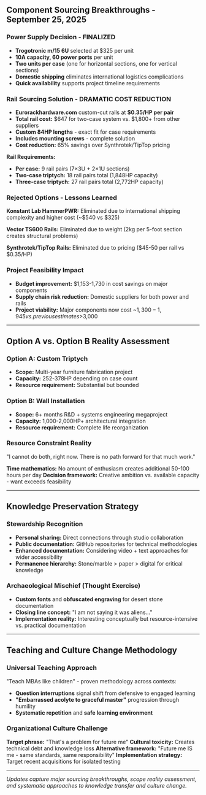 ## Component Sourcing Breakthroughs - September 25, 2025

### **Power Supply Decision - FINALIZED**
- **Trogotronic m/15 6U** selected at $325 per unit
- **10A capacity, 60 power ports** per unit  
- **Two units per case** (one for horizontal sections, one for vertical sections)
- **Domestic shipping** eliminates international logistics complications
- **Quick availability** supports project timeline requirements

### **Rail Sourcing Solution - DRAMATIC COST REDUCTION**
- **Eurorackhardware.com** custom-cut rails at **$0.35/HP per pair**
- **Total rail cost:** $647 for two-case system vs. $1,800+ from other suppliers
- **Custom 84HP lengths** - exact fit for case requirements
- **Includes mounting screws** - complete solution
- **Cost reduction:** 65% savings over Synthrotek/TipTop pricing

**Rail Requirements:**
- **Per case:** 9 rail pairs (7×3U + 2×1U sections)
- **Two-case triptych:** 18 rail pairs total (1,848HP capacity)
- **Three-case triptych:** 27 rail pairs total (2,772HP capacity)

### **Rejected Options - Lessons Learned**

**Konstant Lab HammerPWR:** Eliminated due to international shipping complexity and higher cost (~$540 vs $325)

**Vector TS600 Rails:** Eliminated due to weight (2kg per 5-foot section creates structural problems)

**Synthrotek/TipTop Rails:** Eliminated due to pricing ($45-50 per rail vs $0.35/HP)

### **Project Feasibility Impact**
- **Budget improvement:** $1,153-1,730 in cost savings on major components
- **Supply chain risk reduction:** Domestic suppliers for both power and rails
- **Project viability:** Major components now cost ~$1,300-1,945 vs. previous estimates >$3,000

---

## Option A vs. Option B Reality Assessment

### **Option A: Custom Triptych**
- **Scope:** Multi-year furniture fabrication project
- **Capacity:** 252-378HP depending on case count
- **Resource requirement:** Substantial but bounded

### **Option B: Wall Installation**  
- **Scope:** 6+ months R&D + systems engineering megaproject
- **Capacity:** 1,000-2,000HP+ architectural integration
- **Resource requirement:** Complete life reorganization

### **Resource Constraint Reality**
"I cannot do both, right now. There is no path forward for that much work."

**Time mathematics:** No amount of enthusiasm creates additional 50-100 hours per day
**Decision framework:** Creative ambition vs. available capacity - want exceeds feasibility

---

## Knowledge Preservation Strategy

### **Stewardship Recognition**
- **Personal sharing:** Direct connections through studio collaboration
- **Public documentation:** GitHub repositories for technical methodologies  
- **Enhanced documentation:** Considering video + text approaches for wider accessibility
- **Permanence hierarchy:** Stone/marble > paper > digital for critical knowledge

### **Archaeological Mischief (Thought Exercise)**
- **Custom fonts** and **obfuscated engraving** for desert stone documentation
- **Closing line concept:** "I am not saying it was aliens..."
- **Implementation reality:** Interesting conceptually but resource-intensive vs. practical documentation

---

## Teaching and Culture Change Methodology

### **Universal Teaching Approach**
"Teach MBAs like children" - proven methodology across contexts:
- **Question interruptions** signal shift from defensive to engaged learning
- **"Embarrassed acolyte to graceful master"** progression through humility
- **Systematic repetition** and **safe learning environment**

### **Organizational Culture Challenge**
**Target phrase:** "That's a problem for future me"
**Cultural toxicity:** Creates technical debt and knowledge loss
**Alternative framework:** "Future me IS me - same standards, same responsibility"
**Implementation strategy:** Target recent acquisitions for isolated testing

---

*Updates capture major sourcing breakthroughs, scope reality assessment, and systematic approaches to knowledge transfer and culture change.*
